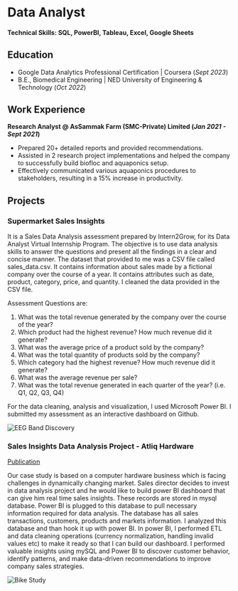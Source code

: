 # Data Analyst

#### Technical Skills: SQL, PowerBI, Tableau, Excel, Google Sheets

## Education
- Google Data Analytics Professional Certification | Coursera (_Sept 2023_)
- B.E., Biomedical Engineering | NED University of Engineering & Technology (_Oct 2022_)								       		

## Work Experience
**Research Analyst @ AsSammak Farm (SMC-Private) Limited (_Jan 2021 - Sept 2021_)**
- Prepared 20+ detailed reports and provided recommendations.
- Assisted in 2 research project implementations and helped the company to successfully build biofloc and aquaponics setup.
- Effectively communicated various aquaponics procedures to stakeholders, resulting in a 15% increase in productivity.

## Projects
### Supermarket Sales Insights

It is a Sales Data Analysis assessment prepared by Intern2Grow, for its Data Analyst Virtual Internship Program. The objective is to use data analysis skills to answer the questions and present all the findings in a clear and concise manner. The dataset that provided to me was a CSV file called sales_data.csv. It contains information about sales made by a fictional company over the course of a year. It contains attributes such as date, product, category, price, and quantity. I cleaned the data provided in the CSV file. 

Assessment Questions are:
1) What was the total revenue generated by the company over the course of the year?
2) Which product had the highest revenue? How much revenue did it generate?
3) What was the average price of a product sold by the company?
4) What was the total quantity of products sold by the company?
5) Which category had the highest revenue? How much revenue did it generate?
6) What was the average revenue per sale?
7) What was the total revenue generated in each quarter of the year? (i.e. Q1, Q2, Q3, Q4)

For the data cleaning, analysis and visualization, I used Microsoft Power BI. I submitted my assessment as an interactive dashboard on Github.

![EEG Band Discovery](/assets/img/eeg_band_discovery.jpeg)

### Sales Insights Data Analysis Project - Atliq Hardware
[Publication](https://www.mdpi.com/1424-8220/22/11/4240)

Our case study is based on a computer hardware business which is facing challenges in dynamically changing market. Sales director decides to invest in data analysis project and he would like to build power BI dashboard that can give him real time sales insights. These records are stored in mysql database. Power BI is plugged to this database to pull necessary information required for data analysis. The database has all sales transactions, customers, products and markets information. I analyzed this database and than hook it up with power BI. In power BI, I performed ETL and data cleaning operations (currency normalization, handling invalid values etc) to make it ready so that I can build our dashboard. I performed valuable insights using mySQL and Power BI to discover customer behavior, identify patterns, and make data-driven recommendations to improve company sales strategies.

![Bike Study](/assets/img/bike_study.jpeg)

